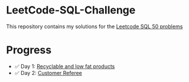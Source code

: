 # LeetCode-SQL-Challenge
This repository contains my solutions for the [Leetcode SQL 50 problems](https://leetcode.com/studyplan/top-sql-50/)

# Progress
- ✅ Day 1: [Recyclable and low fat products](https://github.com/Jia-Menahil/LeetCode-SQL-Challenge/blob/main/1757.%20Recyclable%20and%20Low%20Fat%20Products.sql)
- ✅ Day 2: [Customer Referee](https://github.com/Jia-Menahil/LeetCode-SQL-Challenge/blob/main/584.%20Find%20Customer%20Referee.sql)
